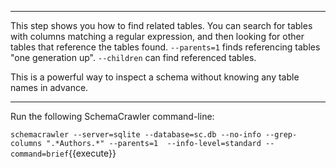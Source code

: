 -----

This step shows you how to find related tables. You can search for tables with columns matching a regular expression, and then looking for other tables that reference the tables found. `--parents=1` finds referencing tables "one generation up". `--children` can find referenced tables.

This is a powerful way to inspect a schema without knowing any table names in advance.

-----

Run the following SchemaCrawler command-line:

`schemacrawler --server=sqlite --database=sc.db --no-info --grep-columns ".*Authors.*" --parents=1  --info-level=standard --command=brief`{{execute}}

